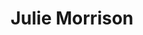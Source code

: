 ---
title: Julie Morrison
position: Undergraduate Researcher
layout: default
contact:
publications: 
image: /images/user-icon.svg
group: undergrad
year-start: 2007
year-end: 2009
present-position: University of Toledo Medical School
---